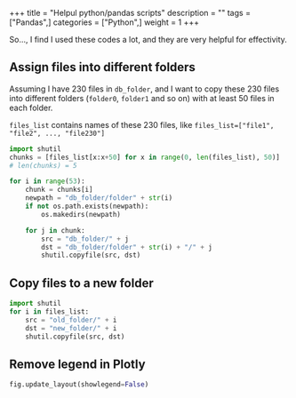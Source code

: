 +++
title = "Helpul python/pandas scripts"
description = ""
tags = ["Pandas",]
categories = ["Python",]
weight = 1
+++ 

So..., I find I used these codes a lot, and they are very helpful for effectivity.

## Assign files into different folders
Assuming I have 230 files in `db_folder`, and I want to copy these 230 files into different folders (`folder0`, `folder1` and so on) with at least 50 files in each folder.

`files_list` contains names of these 230 files, like `files_list=["file1", "file2", ..., "file230"]`
```python
import shutil
chunks = [files_list[x:x+50] for x in range(0, len(files_list), 50)]
# len(chunks) = 5

for i in range(53):
    chunk = chunks[i]
    newpath = "db_folder/folder" + str(i)
    if not os.path.exists(newpath):
        os.makedirs(newpath)

    for j in chunk:
        src = "db_folder/" + j
        dst = "db_folder/folder" + str(i) + "/" + j
        shutil.copyfile(src, dst)
```

## Copy files to a new folder
```python
import shutil
for i in files_list:
    src = "old_folder/" + i
    dst = "new_folder/" + i
    shutil.copyfile(src, dst)
```

## Remove legend in Plotly
```python
fig.update_layout(showlegend=False)
```
